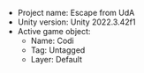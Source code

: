 <!-- UNITY CODE ASSIST INSTRUCTIONS START -->
- Project name: Escape from UdA
- Unity version: Unity 2022.3.42f1
- Active game object:
  - Name: Codi
  - Tag: Untagged
  - Layer: Default
<!-- UNITY CODE ASSIST INSTRUCTIONS END -->